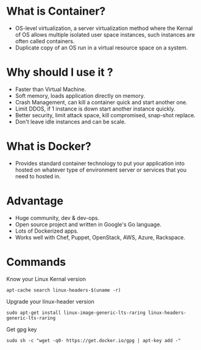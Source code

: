 # What is Container?
* OS-level virtualization, a server virtualization method where the Kernal of OS allows multiple isolated user space instances, such instances are often called containers.
* Duplicate copy of an OS run in a virtual resource space on a system.

# Why should I use it ?
* Faster than Virtual Machine.
* Soft memory, loads application directly on memory.
* Crash Management, can kill a container quick and start another one.
* Limit DDOS, if 1 instance is down start another instance quickly.
* Better security, limit attack space, kill compromised, snap-shot replace.
* Don't leave idle instances and can be scale.

# What is Docker?
* Provides standard container technology to put your application into hosted on whatever type of environment server or services that you need to hosted in.

# Advantage
* Huge community, dev & dev-ops.
* Open source project and written in Google's Go language.
* Lots of Dockerized apps.
* Works well with Chef, Puppet, OpenStack, AWS, Azure, Rackspace.

# Commands

Know your Linux Kernal version
```
apt-cache search linux-headers-$(uname -r)
```

Upgrade your linux-header version
```
sudo apt-get install linux-image-generic-lts-raring linux-headers-generic-lts-raring
```

Get gpg key
```
sudo sh -c "wget -q0- https://get.docker.io/gpg | apt-key add -"
```
